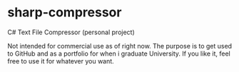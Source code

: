 # sharp-compressor
C# Text File Compressor (personal project)

Not intended for commercial use as of right now. The purpose is to get used to GitHub and as a portfolio for when i graduate University. 
If you like it, feel free to use it for whatever you want.
